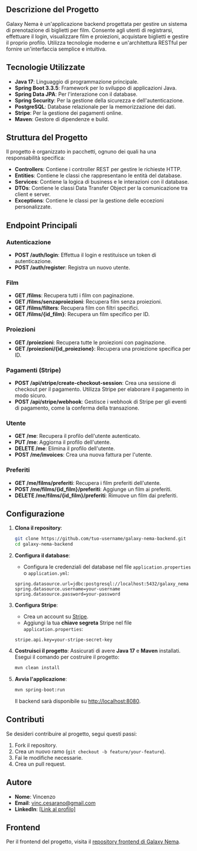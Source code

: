 ## Descrizione del Progetto

Galaxy Nema è un'applicazione backend progettata per gestire un sistema di prenotazione di biglietti per film. Consente agli utenti di registrarsi, effettuare il login, visualizzare film e proiezioni, acquistare biglietti e gestire il proprio profilo. Utilizza tecnologie moderne e un'architettura RESTful per fornire un'interfaccia semplice e intuitiva.

## Tecnologie Utilizzate

- **Java 17**: Linguaggio di programmazione principale.
- **Spring Boot 3.3.5**: Framework per lo sviluppo di applicazioni Java.
- **Spring Data JPA**: Per l'interazione con il database.
- **Spring Security**: Per la gestione della sicurezza e dell'autenticazione.
- **PostgreSQL**: Database relazionale per la memorizzazione dei dati.
- **Stripe**: Per la gestione dei pagamenti online.
- **Maven**: Gestore di dipendenze e build.

## Struttura del Progetto

Il progetto è organizzato in pacchetti, ognuno dei quali ha una responsabilità specifica:

- **Controllers**: Contiene i controller REST per gestire le richieste HTTP.
- **Entities**: Contiene le classi che rappresentano le entità del database.
- **Services**: Contiene la logica di business e le interazioni con il database.
- **DTOs**: Contiene le classi Data Transfer Object per la comunicazione tra client e server.
- **Exceptions**: Contiene le classi per la gestione delle eccezioni personalizzate.

## Endpoint Principali

### Autenticazione

- **POST /auth/login**: Effettua il login e restituisce un token di autenticazione.
- **POST /auth/register**: Registra un nuovo utente.

### Film

- **GET /films**: Recupera tutti i film con paginazione.
- **GET /films/senzaproiezioni**: Recupera film senza proiezioni.
- **GET /films/filters**: Recupera film con filtri specifici.
- **GET /films/{id_film}**: Recupera un film specifico per ID.

### Proiezioni

- **GET /proiezioni**: Recupera tutte le proiezioni con paginazione.
- **GET /proiezioni/{id_proiezione}**: Recupera una proiezione specifica per ID.

### Pagamenti (Stripe)

- **POST /api/stripe/create-checkout-session**: Crea una sessione di checkout per il pagamento. Utilizza Stripe per elaborare il pagamento in modo sicuro.
- **POST /api/stripe/webhook**: Gestisce i webhook di Stripe per gli eventi di pagamento, come la conferma della transazione.

### Utente

- **GET /me**: Recupera il profilo dell'utente autenticato.
- **PUT /me**: Aggiorna il profilo dell'utente.
- **DELETE /me**: Elimina il profilo dell'utente.
- **POST /me/invoices**: Crea una nuova fattura per l'utente.

### Preferiti

- **GET /me/films/preferiti**: Recupera i film preferiti dell'utente.
- **POST /me/films/{id_film}/preferiti**: Aggiunge un film ai preferiti.
- **DELETE /me/films/{id_film}/preferiti**: Rimuove un film dai preferiti.

## Configurazione

1. **Clona il repository**:
   ```bash
   git clone https://github.com/tuo-username/galaxy-nema-backend.git
   cd galaxy-nema-backend
   ```

2. **Configura il database**:
   - Configura le credenziali del database nel file `application.properties` o `application.yml`:

   ```properties
   spring.datasource.url=jdbc:postgresql://localhost:5432/galaxy_nema
   spring.datasource.username=your-username
   spring.datasource.password=your-password
   ```

3. **Configura Stripe**:
   - Crea un account su [Stripe](https://stripe.com).
   - Aggiungi la tua **chiave segreta** Stripe nel file `application.properties`:

   ```properties
   stripe.api.key=your-stripe-secret-key
   ```

4. **Costruisci il progetto**:
   Assicurati di avere **Java 17** e **Maven** installati. Esegui il comando per costruire il progetto:

   ```bash
   mvn clean install
   ```

5. **Avvia l'applicazione**:

   ```bash
   mvn spring-boot:run
   ```

   Il backend sarà disponibile su [http://localhost:8080](http://localhost:8080).

## Contributi

Se desideri contribuire al progetto, segui questi passi:

1. Fork il repository.
2. Crea un nuovo ramo (`git checkout -b feature/your-feature`).
3. Fai le modifiche necessarie.
4. Crea un pull request.

## Autore

- **Nome**: Vincenzo  
- **Email**: vinc.cesarano@gmail.com  
- **LinkedIn**: [[Link al profilo]](https://www.linkedin.com/in/vincenzo-cesarano-6b2602252/)

## Frontend

Per il frontend del progetto, visita il [repository frontend di Galaxy Nema](https://github.com/enzocesarano/GalaxyNema-FE).
